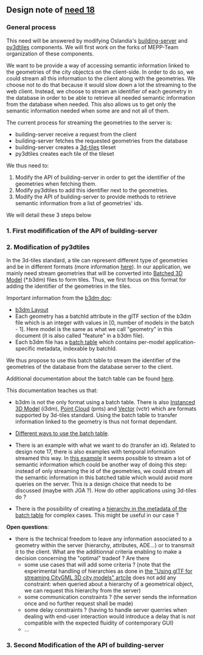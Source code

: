 ## Design note of [need 18](https://github.com/MEPP-team/RICT/blob/master/Doc/Devel/Needs/Need018.md)

### General process

This need will be answered by modifying Oslandia's [building-server](https://github.com/Oslandia/building-server) and [py3dtiles](https://github.com/Oslandia/py3dtiles) components. We will first work on the forks of MEPP-Team organization of these components.

We want to be provide a way of accessing semantic information linked to the geometries of the city objectcs on the client-side. In order to do so, we could stream all this information to the client along with the geometries. We choose not to do that because it would slow down a lot the streaming to the web client. Instead, we choose to stream an identifier of each geometry in the database in order to be able to retrieve all needed semantic information from the database when needed. This also allows us to get only the semantic information needed when some are and not all of them.

The current process for streaming the geometries to the server is:
* building-server receive a request from the client
* building-server fetches the requested geometries from the database
* building-server creates a [3d-tiles](https://github.com/AnalyticalGraphicsInc/3d-tiles) tileset
* py3dtiles creates each tile of the tileset

We thus need to:

1. Modify the API of building-server in order to get the identifier of the geometries when fetching them.
2. Modify py3dtiles to add this identifier next to the geometries.
3. Modify the API of building-server to provide methods to retrieve semantic information from a list of geometries' ids.

We will detail these 3 steps below

### 1. First modifification of the API of building-server 



### 2. Modification of py3dtiles

In the 3d-tiles standard, a tile can represent different type of geometries and be in different formats (more information [here](https://github.com/AnalyticalGraphicsInc/3d-tiles#spec-status)). In our application, we mainly need stream geometries that will be converted into [Batched 3D Model](https://github.com/AnalyticalGraphicsInc/3d-tiles/blob/master/TileFormats/Batched3DModel/README.md) (*.b3dm) files to form tiles. Thus, we first focus on this format for adding the identifier of the geometries in the tiles. 

Important information from the [b3dm doc](https://github.com/AnalyticalGraphicsInc/3d-tiles/blob/master/TileFormats/Batched3DModel/README.md):

* [b3dm Layout](https://github.com/AnalyticalGraphicsInc/3d-tiles/tree/master/TileFormats/Batched3DModel#layout)
* Each geometry has a batchId attribute in the glTF section of the b3dm file which is an integer with values in [0, number of models in the batch - 1]. Here model is the same as what we call "geometry" in this document (it is also called "feature" in a b3dm file).
* Each b3dm file has a [batch table](https://github.com/AnalyticalGraphicsInc/3d-tiles/tree/master/TileFormats/Batched3DModel#batch-table) which contains per-model application-specific metadata, indexable by batchId.

We thus propose to use this batch table to stream the identifier of the geometries of the database from the database server to the client.

Additional documentation about the batch table can be found [here](https://github.com/AnalyticalGraphicsInc/3d-tiles/tree/master/TileFormats/BatchTable).

This documentation teaches us that:

* b3dm is not the only format using a batch table. There is also [Instanced 3D Model](https://github.com/AnalyticalGraphicsInc/3d-tiles/blob/master/TileFormats/Instanced3DModel/README.md) (i3dm), [Point Cloud](https://github.com/AnalyticalGraphicsInc/3d-tiles/blob/master/TileFormats/PointCloud/README.md) (pnts) and [Vector](https://github.com/AnalyticalGraphicsInc/3d-tiles/blob/master/TileFormats/VectorData/README.md) (vctr) which are formats supported by 3d-tiles standard. Using the batch table to transfer information linked to the geometry is thus not format dependant.

* [Different ways to use the batch table](https://github.com/AnalyticalGraphicsInc/3d-tiles/tree/master/TileFormats/BatchTable#layout). 

* There is an example with what we want to do (transfer an id). Related to design note 17, there is also examples with temporal information streamed this way. In [this example](https://github.com/AnalyticalGraphicsInc/3d-tiles/tree/master/TileFormats/BatchTable#json-header) it seems possible to stream a lot of semantic information which could be another way of doing this step: instead of only streaming the id of the geometries, we could stream all the semantic information in this batched table which would avoid more queries on the server. This is a design choice that needs to be discussed (maybe with JGA ?). How do other applications using 3d-tiles do ?

* There is the possibility of creating a [hierarchy in the metadata of the batch table](https://github.com/AnalyticalGraphicsInc/3d-tiles/tree/master/TileFormats/BatchTable#json-header) for complex cases. This might be useful in our case ?

**Open questions**: 
 - there is the technical freedom to leave any information associated to a geometry within the server (hierarchy, attributes, ADE...) or to transmsit it to the client. What are the additionnal criteria enabling to make a decision concerning the "optimal" tradeof ? Are there 
     * some use cases that will add some criteria ? (note that the experimental handling of hierarchies as done in [the "Using glTF for streaming CityGML 3D city models" artcile](http://sci-hub.cc/10.1145/2945292.2945312) does not add any constraint: when queried about a hierarchy of a geometrical object, we can request this hierarchy from the server)
     * some communication constraints ? (the server sends the information once and no further request shall be made)
     * some delay constraints ? (having to handle server querries when dealing with end-user interaction would introduce a delay that is not compatible with the expected fluidity of contemporary GUI)
     * ...

### 3. Second Modification of the API of building-server 


